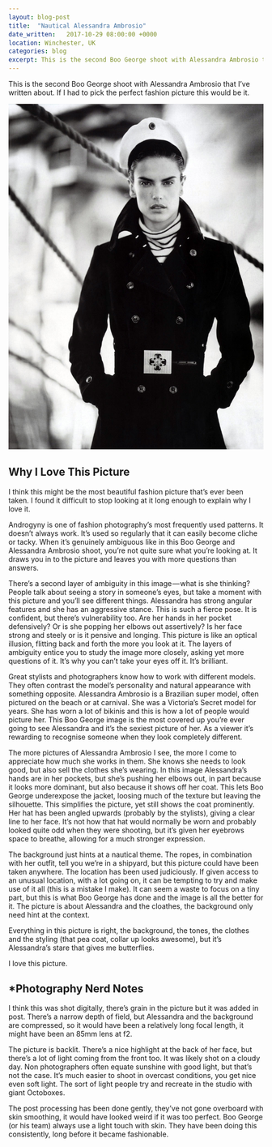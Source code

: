 ```yaml
---
layout: blog-post
title:  "Nautical Alessandra Ambrosio"
date_written:   2017-10-29 08:00:00 +0000
location: Winchester, UK
categories: blog
excerpt: This is the second Boo George shoot with Alessandra Ambrosio that I’ve written about. If I had to pick the perfect fashion picture this would be it.
---
```

This is the second Boo George shoot with Alessandra Ambrosio that I’ve written about. If I had to pick the perfect fashion picture this would be it.

![Photographer: Boo George, Model: Alessandra Ambrosio.](/images/blog/why-i-love-this-picture/alessandra-navy-3.jpg "Photographer: Boo George, Model: Alessandra Ambrosio.")

## Why I Love This Picture
I think this might be the most beautiful fashion picture that’s ever been taken. I found it difficult to stop looking at it long enough to explain why I love it.

Androgyny is one of fashion photography’s most frequently used patterns. It doesn’t always work. It’s used so regularly that it can easily become cliche or tacky. When it’s genuinely ambiguous like in this Boo George and Alessandra Ambrosio shoot, you’re not quite sure what you’re looking at. It draws you in to the picture and leaves you with more questions than answers.

There’s a second layer of ambiguity in this image — what is she thinking? People talk about seeing a story in someone’s eyes, but take a moment with this picture and you’ll see different things. Alessandra has strong angular features and she has an aggressive stance. This is such a fierce pose. It is confident, but there’s vulnerability too. Are her hands in her pocket defensively? Or is she popping her elbows out assertively? Is her face strong and steely or is it pensive and longing. This picture is like an optical illusion, flitting back and forth the more you look at it. The layers of ambiguity entice you to study the image more closely, asking yet more questions of it. It’s why you can’t take your eyes off it. It’s brilliant.

Great stylists and photographers know how to work with different models. They often contrast the model’s personality and natural appearance with something opposite. Alessandra Ambrosio is a Brazilian super model, often pictured on the beach or at carnival. She was a Victoria’s Secret model for years. She has worn a lot of bikinis and this is how a lot of people would picture her. This Boo George image is the most covered up you’re ever going to see Alessandra and it’s the sexiest picture of her. As a viewer it’s rewarding to recognise someone when they look completely different.

The more pictures of Alessandra Ambrosio I see, the more I come to appreciate how much she works in them. She knows she needs to look good, but also sell the clothes she’s wearing. In this image Alessandra’s hands are in her pockets, but she’s pushing her elbows out, in part because it looks more dominant, but also because it shows off her coat. This lets Boo George underexpose the jacket, loosing much of the texture but leaving the silhouette. This simplifies the picture, yet still shows the coat prominently. Her hat has been angled upwards (probably by the stylists), giving a clear line to her face. It’s not how that hat would normally be worn and probably looked quite odd when they were shooting, but it’s given her eyebrows space to breathe, allowing for a much stronger expression.

The background just hints at a nautical theme. The ropes, in combination with her outfit, tell you we’re in a shipyard, but this picture could have been taken anywhere. The location has been used judiciously. If given access to an unusual location, with a lot going on, it can be tempting to try and make use of it all (this is a mistake I make). It can seem a waste to focus on a tiny part, but this is what Boo George has done and the image is all the better for it. The picture is about Alessandra and the cloathes, the background only need hint at the context.

Everything in this picture is right, the background, the tones, the clothes and the styling (that pea coat, collar up looks awesome), but it’s Alessandra’s stare that gives me butterflies.

I love this picture.

## \*Photography Nerd Notes
I think this was shot digitally, there’s grain in the picture but it was added in post. There’s a narrow depth of field, but Alessandra and the background are compressed, so it would have been a relatively long focal length, it might have been an 85mm lens at f2.

The picture is backlit. There’s a nice highlight at the back of her face, but there’s a lot of light coming from the front too. It was likely shot on a cloudy day. Non photographers often equate sunshine with good light, but that’s not the case. It’s much easier to shoot in overcast conditions, you get nice even soft light. The sort of light people try and recreate in the studio with giant Octoboxes.

The post processing has been done gently, they’ve not gone overboard with skin smoothing, it would have looked weird if it was too perfect. Boo George (or his team) always use a light touch with skin. They have been doing this consistently, long before it became fashionable.
